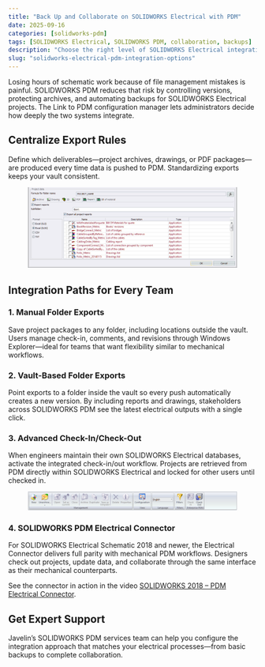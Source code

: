 ```yaml
---
title: "Back Up and Collaborate on SOLIDWORKS Electrical with PDM"
date: 2025-09-16
categories: [solidworks-pdm]
tags: [SOLIDWORKS Electrical, SOLIDWORKS PDM, collaboration, backups]
description: "Choose the right level of SOLIDWORKS Electrical integration with SOLIDWORKS PDM to secure and share projects."
slug: "solidworks-electrical-pdm-integration-options"
---
```


<p>Losing hours of schematic work because of file management mistakes is painful. SOLIDWORKS PDM reduces that risk by controlling versions, protecting archives, and automating backups for SOLIDWORKS Electrical projects. The Link to PDM configuration manager lets administrators decide how deeply the two systems integrate.</p>

<h2>Centralize Export Rules</h2>

<p>Define which deliverables—project archives, drawings, or PDF packages—are produced every time data is pushed to PDM. Standardizing exports keeps your vault consistent.</p>

<figure>
  <img src="/assets/images/PDM-Config-Cropped.png" alt="SOLIDWORKS Electrical configuration for PDM export options" />
</figure>

<h2>Integration Paths for Every Team</h2>

<h3>1. Manual Folder Exports</h3>

<p>Save project packages to any folder, including locations outside the vault. Users manage check-in, comments, and revisions through Windows Explorer—ideal for teams that want flexibility similar to mechanical workflows.</p>

<h3>2. Vault-Based Folder Exports</h3>

<p>Point exports to a folder inside the vault so every push automatically creates a new version. By including reports and drawings, stakeholders across SOLIDWORKS PDM see the latest electrical outputs with a single click.</p>

<h3>3. Advanced Check-In/Check-Out</h3>

<p>When engineers maintain their own SOLIDWORKS Electrical databases, activate the integrated check-in/out workflow. Projects are retrieved from PDM directly within SOLIDWORKS Electrical and locked for other users until checked in.</p>

<figure>
  <img src="/assets/images/Check-in_out.png" alt="SOLIDWORKS Electrical check-in and check-out buttons integrated with SOLIDWORKS PDM" />
</figure>

<h3>4. SOLIDWORKS PDM Electrical Connector</h3>

<p>For SOLIDWORKS Electrical Schematic 2018 and newer, the Electrical Connector delivers full parity with mechanical PDM workflows. Designers check out projects, update data, and collaborate through the same interface as their mechanical counterparts.</p>

<p>See the connector in action in the video <a href="https://www.youtube.com/watch?v=ZWIYzgkgwNo">SOLIDWORKS 2018 – PDM Electrical Connector</a>.</p>

<h2>Get Expert Support</h2>

<p>Javelin’s SOLIDWORKS PDM services team can help you configure the integration approach that matches your electrical processes—from basic backups to complete collaboration.</p>
